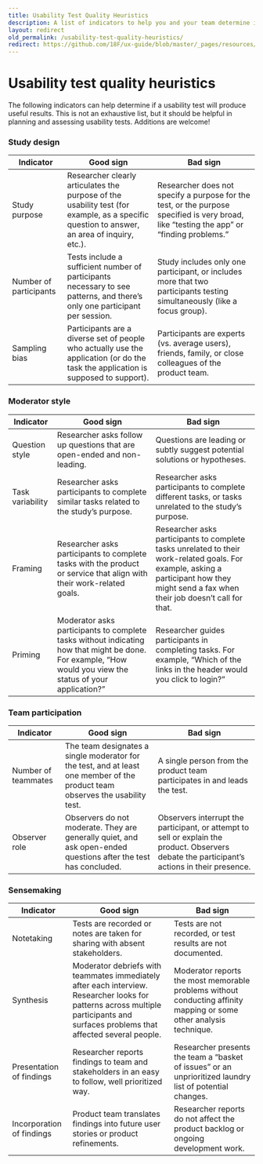 ```yaml
---
title: Usability Test Quality Heuristics
description: A list of indicators to help you and your team determine if your usability test will produce useful results.
layout: redirect
old_permalink: /usability-test-quality-heuristics/
redirect: https://github.com/18F/ux-guide/blob/master/_pages/resources/usability-test-quality-heuristics.md
---
```


# Usability test quality heuristics

The following indicators can help determine if a usability test will produce useful results.
This is not an exhaustive list, but it should be helpful in planning and assessing usability tests. Additions are welcome!

### Study design
| Indicator | Good sign | Bad sign |
|--|--|--|
| Study purpose | Researcher clearly articulates the purpose of the usability test (for example, as a specific question to answer, an area of inquiry, etc.). | Researcher does not specify a purpose for the test, or the purpose specified is very broad, like “testing the app” or “finding problems.” |
| Number of participants | Tests include a sufficient number of participants necessary to see patterns, and there’s only one participant per session. | Study includes only one participant, or includes more that two participants testing simultaneously (like a focus group). |
| Sampling bias | Participants are a diverse set of people who actually use the application (or do the task the application is supposed to support). | Participants are experts (vs. average users), friends, family, or close colleagues of the product team.|

### Moderator style
| Indicator | Good sign | Bad sign |
|--|--|--|
| Question style | Researcher asks follow up questions that are open-ended and non-leading. | Questions are leading or subtly suggest potential solutions or hypotheses. |
| Task variability | Researcher asks participants to complete similar tasks related to the study’s purpose. | Researcher asks participants to complete different tasks, or tasks unrelated to the study’s purpose. |
| Framing | Researcher asks participants to complete tasks with the product or service that align with their work-related goals. | Researcher asks participants to complete tasks unrelated to their work-related goals. For example, asking a participant how they might send a fax when their job doesn’t call for that. |
| Priming | Moderator asks participants to complete tasks without indicating how that might be done. For example, “How would you view the status of your application?” | Researcher guides participants in completing tasks. For example, “Which of the links in the header would you click to login?” |

### Team participation
| Indicator | Good sign | Bad sign |
|--|--|--|
| Number of teammates | The team designates a single moderator for the test, and at least one member of the product team observes the usability test. | A single person from the product team participates in and leads the test. |
| Observer role | Observers do not moderate. They are generally quiet, and ask open-ended questions after the test has concluded. | Observers interrupt the participant, or attempt to sell or explain the product. Observers debate the participant’s actions in their presence. |

### Sensemaking
| Indicator | Good sign | Bad sign |
|--|--|--|
| Notetaking | Tests are recorded or notes are taken for sharing with absent stakeholders. | Tests are not recorded, or test results are not documented. |
| Synthesis | Moderator debriefs with teammates immediately after each interview. Researcher looks for patterns across multiple participants and surfaces problems that affected several people. | Moderator reports the most memorable problems without conducting affinity mapping or some other analysis technique. |
| Presentation of findings | Researcher reports findings to team and stakeholders in an easy to follow, well prioritized way. | Researcher presents the team a “basket of issues” or an unprioritized laundry list of potential changes. |
| Incorporation of findings | Product team translates findings into future user stories or product refinements. | Researcher reports do not affect the product backlog or ongoing development work. |
